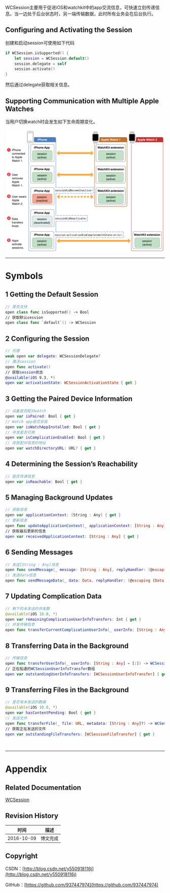WCSession主要用于促进iOS和watchkit中的app交流信息，可快速立刻传递信息。当一边处于后台状态时，另一端传输数据，此时所有业务会在后台执行。

## Configuring and Activating the Session

创建和启动session可使用如下代码

```swift
if WCSession.isSupported() {
    let session = WCSession.default()
    session.delegate = self
    session.activate()
}
```

然后通过delegate获取相关信息。

## Supporting Communication with Multiple Apple Watches

当用户切换watch时会发生如下生命周期变化。

![](https://raw.githubusercontent.com/937447974/Blog/master/Resources/2016100901.png)

------

# Symbols

## 1 Getting the Default Session

```swift
// 是否支持
open class func isSupported() -> Bool
// 获取默认session
open class func `default`() -> WCSession
```

## 2 Configuring the Session

```swift
// 代理
weak open var delegate: WCSessionDelegate?
// 激活session
open func activate()
// 获取session状态
@available(iOS 9.3, *)
open var activationState: WCSessionActivationState { get }
```

## 3 Getting the Paired Device Information


```swift
// 设备是否配对watch
open var isPaired: Bool { get }
// Watch app是否安装
open var isWatchAppInstalled: Bool { get }
// 并发是否可用
open var isComplicationEnabled: Bool { get }
// 存放配对信息的地址
open var watchDirectoryURL: URL? { get }
```

## 4 Determining the Session’s Reachability

```swift
// 能否传递信息
open var isReachable: Bool { get }
```

## 5 Managing Background Updates

```swift
// 获取信息
open var applicationContext: [String : Any] { get }
// 更新信息
open func updateApplicationContext(_ applicationContext: [String : Any]) throws
// 获取最后更新的信息
open var receivedApplicationContext: [String : Any] { get }
```

## 6 Sending Messages

```swift
// 发送[String : Any]信息
open func sendMessage(_ message: [String : Any], replyHandler: (@escaping ([String : Any]) -> Swift.Void)?, errorHandler: (@escaping (Error) -> Swift.Void)? = nil)
// 发送data信息
open func sendMessageData(_ data: Data, replyHandler: (@escaping (Data) -> Swift.Void)?, errorHandler: (@escaping (Error) -> Swift.Void)? = nil)
```

## 7 Updating Complication Data

```swift
// 剩下的未发送的并发数
@available(iOS 10.0, *)
open var remainingComplicationUserInfoTransfers: Int { get }
// 并发传输信息
open func transferCurrentComplicationUserInfo(_ userInfo: [String : Any] = [:]) -> WCSessionUserInfoTransfer
```

## 8 Transferring Data in the Background

```swift
// 传输信息
open func transferUserInfo(_ userInfo: [String : Any] = [:]) -> WCSessionUserInfoTransfer
// 正在船速的WCSessionUserInfoTransfer数组
open var outstandingUserInfoTransfers: [WCSessionUserInfoTransfer] { get }
```

## 9 Transferring Files in the Background

```swift
// 是否有未发送的数据
@available(iOS 10.0, *)
open var hasContentPending: Bool { get }
// 发送文件
open func transferFile(_ file: URL, metadata: [String : Any]?) -> WCSessionFileTransfer
// 获取正在发送的文件
open var outstandingFileTransfers: [WCSessionFileTransfer] { get }
```

&#160;

----------

# Appendix

## Related Documentation

[WCSession](https://developer.apple.com/reference/watchconnectivity/wcsession)

## Revision History

| 时间 | 描述 |
| ---- | ---- |
| 2016-10-09 | 博文完成 |

## Copyright

CSDN：[http://blog.csdn.net/y550918116j](http://blog.csdn.net/y550918116j)

GitHub：[https://github.com/937447974](https://github.com/937447974)